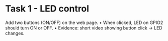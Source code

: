# Task 1 - LED control
Add two buttons (ON/OFF) on the web page.
• When clicked, LED on GPIO2 should turn ON or OFF.
• Evidence: short video showing button click → LED changes.


